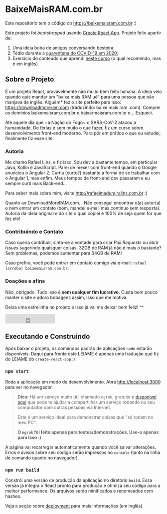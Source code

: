 # BaixeMaisRAM.com.br

Este repositório tem o código do https://baixemaisram.com.br :)

Este projeto foi _bootstrapped_ usando [Create React App](https://github.com/facebook/create-react-app).
Projeto feito apartir de:

1. Uma ideia boba de amigos conversando besteira;
2. Tédio durante a [quarentena do COVID-19 em 2020](https://pt.wikipedia.org/wiki/COVID-19);
3. Exercício do conteúdo que aprendi [neste curso](https://fullstackopen.com/en) (o qual recomendo, mas é em inglês)

## Sobre o Projeto

É um projeto React, provavelmente não muito bem feito hahaha. A ideia veio quando quis mandar um "baixa mais RAM ué"
para uma pessoa que não manjava de inglês. Alguém* fez o site perfeito para isso: <https://downloadmoreram.com>
(traduzindo: baixe mais ram .com). Comprei os domínios baixemaisram.com.br e baixarmaisram.com.br e... Esqueci.

Até aquele dia que ~a Nação do Fogo~ o SARS-CoV-2 atacou a humanidade. De férias e sem muito o que fazer, fiz um
curso sobre desenvolvimento front-end moderno. Para pôr em prática o que eu estudei, finalmente fiz esse site.

### Autoria

Me chamo Rafael Lins, e fiz isso. Sou dev a bastante tempo, em particular Java, Kotlin e JavaScript. Parei de
mexer com front-end quando o Google anunciou o Angular 2. Curtia (curto?) bastante a forma de se trabalhar com
o Angular 1, mas enfim. Meus tempos de front-end dev passaram e eu sempre curti mais Back-end...

Para saber mais sobre mim, visite <http://rafaelmadureiralins.com.br> :)

Quanto ao DownloadMoreRAM.com... Não consegui encontrar o(a) autor(a) e nem entrar em contato (bom, mandei e-mail
mas continuo sem resposta). Autoria da ideia original e do site o qual copiei é 100% de seja quem for que fez ele!

### Contribuindo e Contato

Caso queira contribuir, sinta-se a vontade para criar *Pull Requests* ou abrir _Issues_ sugerindo quaisquer coisas.
32GB de RAM já nāo é mais o bastante? Sem problemas, podemos aumentar para 64GB de RAM!

Caso prefira, você pode entrar em contato comigo via e-mail: `rafael [arroba] baixemaisram.com.br`.

### Doações e afins

Nāo, obrigado. Tudo isso é **sem qualquer fim lucrativo**. Custa bem pouco manter o site e adoro
bobagens assim, isso que me motiva.

Deixa uma estrelinha no projeto e isso já vai me deixar bem feliz! ^^

<iframe src="https://ghbtns.com/github-btn.html?user=twbs&repo=bootstrap&type=star&count=true&size=large" frameborder="0" scrolling="0" width="160px" height="30px"></iframe>

## Executando e Construindo

Após baixar o projeto, os comandos padrão de aplicações `node` estarāo disponíveis. Daqui para frente este LEIAME
é apenas uma traduçāo que fiz do LEIAME do `create-react-app` :)

### `npm start`

Roda a aplicaçāo em modo de desenvolvimento. Abra <http://localhost:3000> para ver no
navegador.

>**Dica:** Há um serviço muito útil chamado `ngrok`, gratuito e [disponível aqui](https://ngrok.com/) que pode
>te ajudar a compartilhar um serviço rodando no seu computador com outras pessoas via Internet.
>
>Este é um serviço ideal para demonstrar coisas que "só rodam no meu PC".
>
>**O `ngrok` foi feito apenas para testes/demonstrações. Use-o apenas para isso :)**

A página vai recarregar automaticamente quando você salvar alterações. Erros e avisos sobre seu código serāo
impressos no `console` (tanto na linha de comando quanto no navegador).

### `npm run build`

Constrói uma versāo de produçāo da aplicaçāo no diretório `build`. Essa versāo já integra o React pronto para
produçāo e otimiza seu código para a melhor performance. Os arquivos serāo minificados e renomeados com hashes.

Veja a seçāo sobre [deployment](https://facebook.github.io/create-react-app/docs/deployment) para mais informações
(em inglês).
